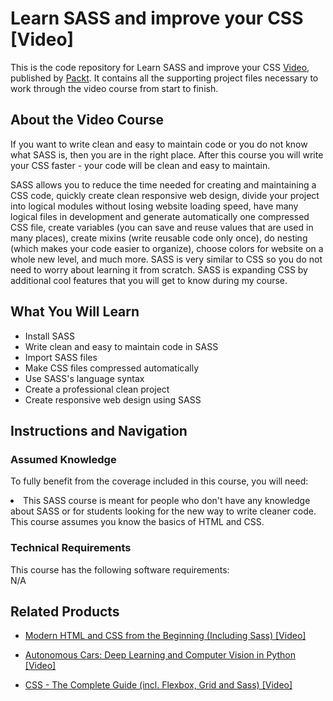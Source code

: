 


# Learn SASS and improve your CSS [Video]
This is the code repository for Learn SASS and improve your CSS [Video](https://www.packtpub.com/web-development/learn-sass-and-improve-your-css-video), published by [Packt](https://www.packtpub.com/?utm_source=github). It contains all the supporting project files necessary to work through the video course from start to finish.
## About the Video Course
If you want to write clean and easy to maintain code or you do not know what SASS is, then you are in the right place. After this course you will write your CSS faster - your code will be clean and easy to maintain.

SASS allows you to reduce the time needed for creating and maintaining a CSS code, quickly create clean responsive web design, divide your project into logical modules without losing website loading speed, have many logical files in development and generate automatically one compressed CSS file, create variables (you can save and reuse values that are used in many places), create mixins (write reusable code only once), do nesting (which makes your code easier to organize), choose colors for website on a whole new level, and much more. SASS is very similar to CSS so you do not need to worry about learning it from scratch. SASS is expanding CSS by additional cool features that you will get to know during my course.

<H2>What You Will Learn</H2>
<DIV class=book-info-will-learn-text>
<UL>
<LI> Install SASS</LI>
<LI>Write clean and easy to maintain code in SASS</LI>
<LI>Import SASS files</LI>
<LI>Make CSS files compressed automatically</LI>
<LI>Use SASS's language syntax</LI>
<LI>Create a professional clean project</LI>
<LI>Create responsive web design using SASS </LI>
</UL></DIV>

## Instructions and Navigation
### Assumed Knowledge
To fully benefit from the coverage included in this course, you will need:<br/>
<DIV class=book-info-will-learn-text>
<LI> This SASS course is meant for people who don't have any knowledge about SASS or for students looking for the new way to write cleaner code. This course assumes you know the basics of HTML and CSS.	</li>
<DIV>

### Technical Requirements
This course has the following software requirements:<br/>
N/A

## Related Products
* [Modern HTML and CSS from the Beginning (Including Sass) [Video]
](https://www.packtpub.com/web-development/modern-html-and-css-beginning-including-sass-video)

* [Autonomous Cars: Deep Learning and Computer Vision in Python [Video]
]( https://www.packtpub.com/application-development/autonomous-cars-deep-learning-and-computer-vision-python-video)

* [CSS - The Complete Guide (incl. Flexbox, Grid and Sass) [Video]
]( https://www.packtpub.com/web-development/css-complete-guide-incl-flexbox-grid-and-sass-video)

